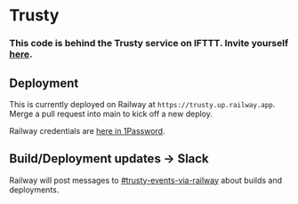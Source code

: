 # Trusty

### This code is behind the Trusty service on IFTTT. Invite yourself [here](https://ifttt.com/features/redeem?code=857518-4b892319486f552c93ce2ec5def055c9).

## Deployment

This is currently deployed on Railway at `https://trusty.up.railway.app`. Merge a pull request into main to kick off a new deploy.

Railway credentials are [here in 1Password](https://start.1password.com/open/i?a=OSUTKK6PG5GY5JC74QHSFRBEG4&v=ka5wmagat2ustls3xpttufgg64&i=6evn7jsag6znjqj7mo5tjh42ei&h=ifttt.1password.com).

## Build/Deployment updates → Slack

Railway will post messages to [#trusty-events-via-railway](https://ifttt.slack.com/channels/trusty-events-via-railway) about builds and deployments.
